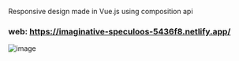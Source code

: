 Responsive design made in Vue.js using composition api

### web: https://imaginative-speculoos-5436f8.netlify.app/

![image](https://github.com/Scerbakova/Dispo/assets/97510856/0d79e18b-9c7d-40fe-901f-ab7fd22855c6)
